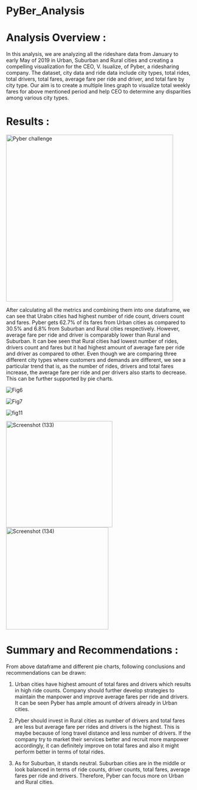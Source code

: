 # PyBer_Analysis

# Analysis Overview :

In this analysis, we are analyzing all the rideshare data from January to early May of 2019 in Urban, Suburban and Rural cities and creating a compelling visualization for the CEO, V. Isualize, of Pyber, a ridesharing company. The dataset, city data and ride data include city types, total rides, total drivers, total fares, average fare per ride and driver, and total fare by city type. Our aim is to create a multiple lines graph to visualize total weekly fares for above mentioned period and help CEO to determine any disparities among various city types.


# Results :

<img width="454" alt="Pyber challenge" src="https://user-images.githubusercontent.com/86980240/134590487-3b6e3756-1b15-46c3-9a39-da5f602e8dfd.png">

After calculating all the metrics and combining them into one dataframe, we can see that Urabn cities had highest number of ride count, drivers count and fares. Pyber gets 62.7% of its fares from Urban cities as compared to 30.5% and 6.8% from Suburban and Rural cities respectively. However, average fare per ride and driver is comparably lower than Rural and Suburban. It can bee seen that Rural cities had lowest number of rides, drivers count and fares but it had highest amount of average fare per ride and driver as compared to other. Even though we are comparing three different city types where customers and demands are different, we see a particular trend that is, as the number of rides, drivers and total fares increase, the average fare per ride and per drivers also starts to decrease. This can be further supported by pie charts.

![Fig6](https://user-images.githubusercontent.com/86980240/134592697-64a7942c-72a6-4216-ae32-83f7783be81c.png)


![Fig7](https://user-images.githubusercontent.com/86980240/134592710-0af9f770-791e-4157-ab01-be51d4b0155f.png)


![fig11](https://user-images.githubusercontent.com/86980240/134611176-b881513e-7b14-4d7d-bd58-4996bf733130.png)


<img width="289" alt="Screenshot (133)" src="https://user-images.githubusercontent.com/86980240/134609993-e7fa4c3b-53cb-4c0b-9844-c6adca9d1aa3.png">


<img width="278" alt="Screenshot (134)" src="https://user-images.githubusercontent.com/86980240/134610030-1a22eed0-a1ee-42d4-ae60-e90a3aecbaed.png">


# Summary and Recommendations :

From above dataframe and different pie charts, following conclusions and recommendations can be drawn:

1) Urban cities have highest amount of total fares and drivers which results in high ride counts. Company should further develop strategies to maintain the manpower and improve average fares per ride and drivers. It can be seen Pyber has ample amount of drivers already in Urban cities.

2) Pyber should invest in Rural cities as number of drivers and total fares are less but average fare per rides and drivers is the highest. This is maybe because of long travel distance and less number of drivers. If the company try to market their services better and recruit more manpower accordingly, it can definitely improve on total fares and also it might perform better in terms of total rides. 

3) As for Suburban, it stands neutral. Suburban cities are in the middle or look balanced in terms of ride counts, driver counts, total fares, average fares per ride and drivers. Therefore, Pyber can focus more on Urban and Rural cities.







